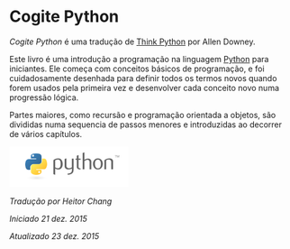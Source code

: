 # Cogite Python

*Cogite Python* é uma tradução de [Think Python](http://thinkpython2.com) por Allen Downey.

Este livro é uma introdução a programação na linguagem [Python](https://www.python.org/) para iniciantes. Ele começa com conceitos básicos de programação, e foi cuidadosamente desenhada para definir todos os termos novos quando forem usados pela primeira vez e desenvolver cada conceito novo numa progressão lógica.

Partes maiores, como recursão e programação orientada a objetos, são divididas numa sequencia de passos menores e introduzidas ao decorrer de vários capítulos.

![Python](figures/python-logo.png)

*Tradução por Heitor Chang*

*Iniciado 21 dez. 2015*

*Atualizado 23 dez. 2015*
